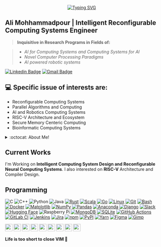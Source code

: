 
<p align="center"> <a href="https://git.io/typing-svg"><img src="https://readme-typing-svg.demolab.com?font=Oswald&size=28&duration=1000&pause=1000&color=757575&width=435&lines=Life+is+too+short+to+close+VIM!;Therefore%2C+Live+in+it." alt="Typing SVG" /></a>
 </p>

## Ali Mohhammadpour | Intelligent Reconfigurable Computing Systems Engineer

> **Inquisitive in Research Programs in Fields of:**

> * *AI for Computing Systems and Computing Systems for AI*
> * *Novel Computer Processing Paradigms*
> * *AI powered robotic systems*

[![Linkedin Badge](https://custom-icon-badges.demolab.com/badge/-aliemo-0A66C2?logo=linkedin-white&logoColor=fff)](https://linkedin.com/in/aliemo)
[![Gmail Badge](https://img.shields.io/badge/-aliemohammadpour-red?style=flat-square&logo=Gmail&logoColor=white&link=mailto:aliemohammadpour@gmail.com)](mailto:aliemohammadpour@gmail.com)

## :computer: Specific issue of interests are:
* Reconfigurable Computing Systems
* Parallel Algorithms and Computing
* AI and Robotics Computing Systems
* RISC-V Architecture and Ecosystem
* Secure Memory Centeric Computing
* Bioinformatic Computing Systems


<details>
<summary>:octocat: About Me!</summary>

![Top Langs](https://github-readme-stats.vercel.app/api/top-langs/?username=aliemo&layout=compact&hide=css,html)

![Ali's Github Stats](https://github-readme-stats.vercel.app/api?username=aliemo&count_private=true&show_icons=true&theme=monokai&hide=[%22issues%22])

</details>

## Current Works
I'm Working on **Intelligent Computing System Design and Reconfigurable Neural Computing Systems**. I also interested on **RISC-V** Architecture and Compiler Design.

## Programming
![C](https://img.shields.io/badge/-C-00599C?style=flat-square&logo=c)
![C++](https://img.shields.io/badge/C++-%2300599C.svg?logo=c%2B%2B&logoColor=white)
![Python](https://img.shields.io/badge/-Python-black?style=flat-square&logo=Python)
![Java](https://img.shields.io/badge/-java-E34A86?style=flat-square&logo=openjdk)
[![Rust](https://img.shields.io/badge/Rust-%23000000.svg?e&logo=rust&logoColor=white)](#)
[![Scala](https://img.shields.io/badge/Scala-%23DC322F.svg?logo=scala&logoColor=white)](#)
[![Go](https://img.shields.io/badge/Go-%2300ADD8.svg?&logo=go&logoColor=white)](#)
[![Linux](https://img.shields.io/badge/Linux-FCC624?logo=linux&logoColor=black)](#)
[![Git](https://img.shields.io/badge/Git-F05032?logo=git&logoColor=fff)](#)
[![Bash](https://img.shields.io/badge/Bash-4EAA25?logo=gnubash&logoColor=fff)](#)
[![Docker](https://img.shields.io/badge/Docker-2496ED?logo=docker&logoColor=fff)](#)
[![Matplotlib](https://custom-icon-badges.demolab.com/badge/Matplotlib-71D291?logo=matplotlib&logoColor=fff)](#)
[![NumPy](https://img.shields.io/badge/NumPy-4DABCF?logo=numpy&logoColor=fff)](#)
[![Pandas](https://img.shields.io/badge/Pandas-150458?logo=pandas&logoColor=fff)](#)
[![Anaconda](https://img.shields.io/badge/Anaconda-44A833?logo=anaconda&logoColor=fff)](#)
[![Django](https://img.shields.io/badge/Django-%23092E20.svg?logo=django&logoColor=white)](#)
[![Slack](https://img.shields.io/badge/Slack-4A154B?logo=slack&logoColor=fff)](#)
[![Hugging Face](https://img.shields.io/badge/Hugging%20Face-FFD21E?logo=huggingface&logoColor=000)](#)
![Raspberry Pi](https://img.shields.io/badge/-Raspberry%20Pi-C51A4A?style=flat-square&logo=Raspberry-Pi)
[![MongoDB](https://img.shields.io/badge/MongoDB-%234ea94b.svg?logo=mongodb&logoColor=white)](#)
[![SQLite](https://img.shields.io/badge/SQLite-%2307405e.svg?logo=sqlite&logoColor=white)](#)
[![GitHub Actions](https://img.shields.io/badge/GitHub_Actions-2088FF?logo=github-actions&logoColor=white)](#)
[![GitLab CI](https://img.shields.io/badge/GitLab%20CI-FC6D26?logo=gitlab&logoColor=fff)](#)
[![Jenkins](https://img.shields.io/badge/Jenkins-D24939?logo=jenkins&logoColor=white)](#)
[![Jira](https://img.shields.io/badge/Jira-0052CC?logo=jira&logoColor=fff)](#)
[![npm](https://img.shields.io/badge/npm-CB3837?logo=npm&logoColor=fff)](#)
[![PyPI](https://img.shields.io/badge/PyPI-3775A9?logo=pypi&logoColor=fff)](#)
[![Yarn](https://img.shields.io/badge/Yarn-2C8EBB?logo=yarn&logoColor=fff)](#)
[![Figma](https://img.shields.io/badge/Figma-F24E1E?logo=figma&logoColor=white)](#)
[![Gimp](https://img.shields.io/badge/Gimp-5C5543?logo=gimp&logoColor=white)](#)


<img src='https://github.com/alimpk/raw/blob/main/logo/tech/qt2016.png' height=24> <img src='https://github.com/alimpk/raw/blob/main/logo/tech/cuda.png' height=24> <img src='https://github.com/alimpk/raw/blob/main/logo/tech/opencl.svg' height=24> <img src='https://github.com/alimpk/raw/blob/main/logo/tech/openmp.png' height=24> <img src='https://github.com/alimpk/raw/blob/main/logo/tech/systemverilog.png' height=24> <img src='https://github.com/alimpk/raw/blob/main/logo/tech/vivado.png' height=24> <img src='https://github.com/alimpk/raw/blob/main/logo/tech/quartusprime.png' height=24> <img src='https://github.com/alimpk/raw/blob/main/logo/tech/openvino.png' height=24> <img src='https://github.com/alimpk/raw/blob/main/logo/tech/onnx_logo_main.png' height=24>
 
**Life is too short to close VIM 🤔**
